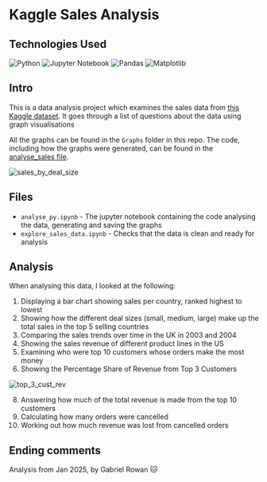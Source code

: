 # Kaggle Sales Analysis

## Technologies Used

![Python](https://img.shields.io/badge/python-3670A0?style=for-the-badge&logo=python&logoColor=ffdd54)
![Jupyter Notebook](https://img.shields.io/badge/jupyter-%23FA0F00.svg?style=for-the-badge&logo=jupyter&logoColor=white)
![Pandas](https://img.shields.io/badge/pandas-%23150458.svg?style=for-the-badge&logo=pandas&logoColor=white)
![Matplotlib](https://img.shields.io/badge/Matplotlib-%23ffffff.svg?style=for-the-badge&logo=Matplotlib&logoColor=black)

## Intro

This is a data analysis project which examines the sales data from [this Kaggle dataset](https://www.kaggle.com/datasets/kyanyoga/sample-sales-data).
It goes through a list of questions about the data using graph visualisations 

All the graphs can be found in the `Graphs` folder in this repo.
The code, including how the graphs were generated, can be found in the [analyse_sales file](https://github.com/gabrielrowan/sales_analysis/blob/main/analyse_sales.ipynb).

![sales_by_deal_size](https://github.com/user-attachments/assets/7d6527e4-4a30-4b1c-b51f-cf8281b0c03f)

## Files 

- `analyse_py.ipynb` - The jupyter notebook containing the code analysing the data, generating and saving the graphs
- `explore_sales_data.ipynb` - Checks that the data is clean and ready for analysis

## Analysis

When analysing this data, I looked at the following: 

1) Displaying a bar chart showing sales per country, ranked highest to lowest
2) Showing how the different deal sizes (small, medium, large) make up the total sales in the top 5 selling countries
3) Comparing the sales trends over time in the UK in 2003 and 2004
5) Showing the sales revenue of different product lines in the US
6) Examining who were top 10 customers whose orders make the most money
7) Showing the Percentage Share of Revenue from Top 3 Customers
   
![top_3_cust_rev](https://github.com/user-attachments/assets/261dd098-c96b-40a6-994e-0fc861f434e1)

8) Answering how much of the total revenue is made from the top 10 customers
9) Calculating how many orders were cancelled
10) Working out how much revenue was lost from cancelled orders


## Ending comments

Analysis from Jan 2025, by Gabriel Rowan  :cat:

